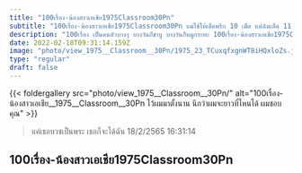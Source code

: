 ```yaml
---
title: "100เรื่อง-น้องสาวเอเชีย1975Classroom30Pn"
subtitle: "100เรื่อง-น้องสาวเอเชีย1975Classroom30Pn แม่ใช้ให้เด็ดพริก 10 เม็ด แต่ฉันเด็ด 11 เม็ด เพราะฉันเด็ดเกิน"
description: "100เรื่อง เป็นคนตัวบางๆ บางวันก็ชาบู บางวันก็หมูกระทะ 100เรื่อง-น้องสาวเอเชีย1975Classroom30Pn 18/2/2565 16:31:14"
date: 2022-02-18T09:31:14.159Z
image: "photo/view_1975__Classroom__30Pn/1975_23_TCuxqfxgnWT8iHQxloZs.jpg"
type: "regular"
draft: false
---
```


{{< foldergallery src="photo/view_1975__Classroom__30Pn/" alt="100เรื่อง-น้องสาวเอเชีย__1975__Classroom__30Pn ไว้ผมมาตั้งนาน นึกว่าผมจะยาวที่ไหนได้ ผมชอบคุณ" >}}


> แค่เธอบวชเป็นพระ เธอก็จะได้ฉัน 18/2/2565 16:31:14

## 100เรื่อง-น้องสาวเอเชีย1975Classroom30Pn
